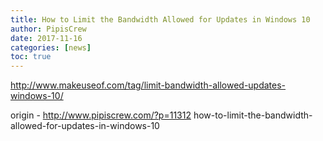 ```yaml
---
title: How to Limit the Bandwidth Allowed for Updates in Windows 10
author: PipisCrew
date: 2017-11-16
categories: [news]
toc: true
---
```


http://www.makeuseof.com/tag/limit-bandwidth-allowed-updates-windows-10/

origin - http://www.pipiscrew.com/?p=11312 how-to-limit-the-bandwidth-allowed-for-updates-in-windows-10